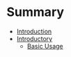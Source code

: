 # Summary
- [Introduction](./intro.md)
- [Introductory](ch1/README.md)
    - [Basic Usage](ch1/basic_usage.md)
